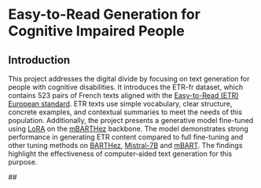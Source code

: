 # Easy-to-Read Generation for Cognitive Impaired People

## Introduction

This project addresses the digital divide by focusing on text generation for people with cognitive disabilities.
It introduces the ETR-fr dataset, which contains 523 pairs of French texts aligned with the [Easy-to-Read (ETR) European standard](https://european-union.europa.eu/easy-read_en).
ETR texts use simple vocabulary, clear structure, concrete examples, and contextual summaries to meet the needs of this population.
Additionally, the project presents a generative model fine-tuned using [LoRA](https://huggingface.co/moussaKam/mbarthez) on the [mBARTHez](https://github.com/moussaKam/BARThez) backbone.
The model demonstrates strong performance in generating ETR content compared to full fine-tuning and other tuning methods on [BARTHez](https://github.com/moussaKam/BARThez), [Mistral-7B](https://mistral.ai/fr/news/announcing-mistral-7b/) and [mBART](https://github.com/facebookresearch/fairseq/tree/main/examples/mbart).
The findings highlight the effectiveness of computer-aided text generation for this purpose.

## 
